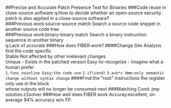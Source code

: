 ##Precise and Accurate Patch Presence Test for Binaries
###Code reuse in close-source software
q:How to decide whether an open-source security patch is also applied in a close-source software?  
###Previous work:source-source match
Search a source code snippet in another source code tree  
###Previous work:binary-binary match
Search a binary instruction sequence in another binary  
q:Lack of accurate
###How does FIBER work?
####Change Site Analysis
find the code specific  
Stable Not affected by other irrelevant changes  
Unique - Exists in the patched version
Easy-to-recognize - Imagine what a human prefer  
`1.func_noinline Easy:the code use`
`2.if(cond)`
`3.a=b*c Hmm:only semantic change without syntax change`
####Find the "root" instructions
the register only use in the block  
whose outputs will no longer be consumed next
###Matching
Cond. jmp  
solution:z3solver
###How well does FIBER work
Accuray:excellent, on average 94% accuracy w/o FP.